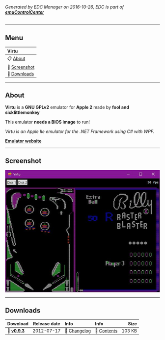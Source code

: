 ###### Generated by EDC Manager on 2016-10-26, EDC is part of [**emuControlCenter**](https://github.com/PhoenixInteractiveNL/emuControlCenter/wiki)
***
## Menu
| **Virtu** |
|:---------|
| :clipboard: [About](#about) |
| :sunrise: [Screenshot](#screenshot) |
| :floppy_disk: [Downloads](#downloads) |
***
## About
**Virtu** is a **GNU GPLv2** emulator for **Apple 2** made by **fool and sicklittlemonkey**

This emulator **needs a BIOS image** to run!

_Virtu is an Apple IIe emulator for the .NET Framework using C# with WPF._

[**Emulator website**](http://virtu.codeplex.com/)
***
## Screenshot
![](https://raw.githubusercontent.com/PhoenixInteractiveNL/edc-masterhook/master/downloadhooks/virtu/virtu_screen.jpg)
***
## Downloads
| Download | Release date  | Info       | Info       | Size       |
|:---------|:-------------:|:-----------|:-----------|-----------:|
| :floppy_disk: [**v0.9.3**](https://github.com/PhoenixInteractiveNL/edc-repo0002/raw/master/virtu/0.9.3.7z) | 2012-07-17 | :page_facing_up: [Changelog](https://github.com/PhoenixInteractiveNL/edc-repo0002/blob/master/virtu/0.9.3_changelog.txt) | :mag_right: [Contents](https://github.com/PhoenixInteractiveNL/edc-repo0002/blob/master/virtu/0.9.3_contents.txt) | 103 KB |
